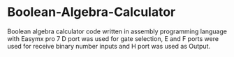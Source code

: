 # Boolean-Algebra-Calculator
Boolean algebra calculator code written in assembly programming language with Easymx pro 7
D port was used for gate selection,
E and F ports were used for receive binary  number inputs 
and H port was used as Output.
